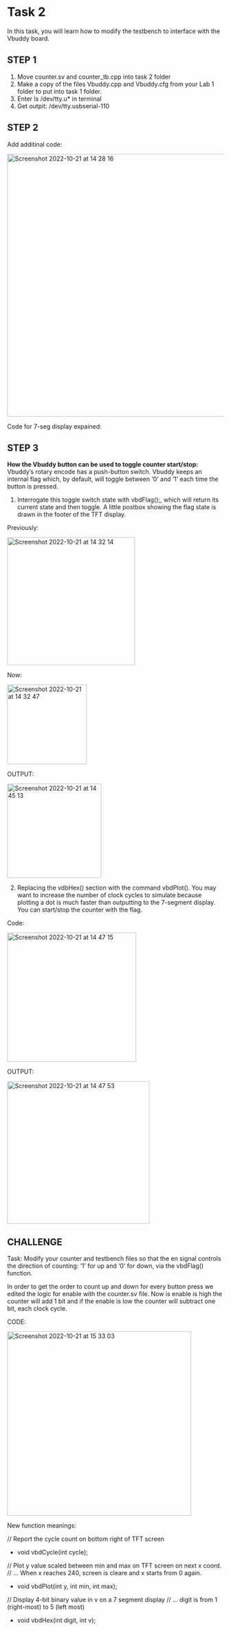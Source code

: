 
# Task 2 

In this task, you will learn how to modify the testbench to interface with the Vbuddy board. 

## STEP 1

1) Move counter.sv and counter_tb.cpp into task 2 folder 
2) Make a copy of the files Vbuddy.cpp and Vbuddy.cfg from your Lab 1 folder to put into task 1 folder.
3) Enter ls /dev/tty.u* in terminal
4) Get outpit: /dev/tty.usbserial-110

## STEP 2
Add additinal code:   

<img width="610" alt="Screenshot 2022-10-21 at 14 28 16" src="https://user-images.githubusercontent.com/115703122/197207157-34a35141-6bda-4618-a7ca-94198d8d1784.png">

Code for 7-seg display expained:

## STEP 3

**How the Vbuddy button can be used to toggle counter start/stop:** Vbuddy’s rotary encode has a push-button switch. Vbuddy keeps an internal flag which, by default, will toggle between ‘0’ and ‘1’ each time the button is pressed. 

1) Interrogate this toggle switch state with vbdFlag();, which will return its current state and then toggle. A little postbox showing the flag state is drawn in the footer of the TFT display.

Previously:

<img width="297" alt="Screenshot 2022-10-21 at 14 32 14" src="https://user-images.githubusercontent.com/115703122/197208049-2434006e-e413-4c90-9099-f9a44c93d1b1.png">

Now:

<img width="185" alt="Screenshot 2022-10-21 at 14 32 47" src="https://user-images.githubusercontent.com/115703122/197208148-1cb4221c-7e0d-4a83-b3de-26b9c4f3e811.png">

OUTPUT:

<img width="219" alt="Screenshot 2022-10-21 at 14 45 13" src="https://user-images.githubusercontent.com/115703122/197210645-3b77a9c6-44a3-4dcf-ae48-0ffa531a64db.png">

2) Replacing the vdbHex() section with the command vbdPlot(). You may want to increase the number of clock cycles to simulate because plotting a dot is much faster than outputting to the 7-segment display. You can start/stop the counter with the flag.

Code:

<img width="300" alt="Screenshot 2022-10-21 at 14 47 15" src="https://user-images.githubusercontent.com/115703122/197211102-02948bfc-d305-4057-a9ae-c5044a39c78f.png">

OUTPUT:

<img width="331" alt="Screenshot 2022-10-21 at 14 47 53" src="https://user-images.githubusercontent.com/115703122/197211245-d7d7cba9-5d69-4a35-b967-6e0064690781.png">

## CHALLENGE 

Task: Modify your counter and testbench files so that the en signal controls the direction of counting: ‘1’ for up and ‘0’ for down, via the vbdFlag() function.

In order to get the order to count up and down for every button press we edited the logic for enable with the counter.sv file. Now is enable is high the counter will add 1 bit and if the enable is low the counter will subtract one bit, each clock cycle.

CODE:

<img width="428" alt="Screenshot 2022-10-21 at 15 33 03" src="https://user-images.githubusercontent.com/115703122/197221047-38d3229a-84c8-4c1c-8380-f9ef584e644f.png">

New function meanings:

// Report the cycle count on bottom right of TFT screen
- void vbdCycle(int cycle);

// Plot y value scaled between min and max on TFT screen on next x coord.
//    ... When x reaches 240, screen is cleare and x starts from 0 again.
- void vbdPlot(int y, int min, int max);


// Display 4-bit binary value in v on a 7 segment display
//     ...  digit is from 1 (right-most) to 5 (left most)
- void vbdHex(int digit, int v);
